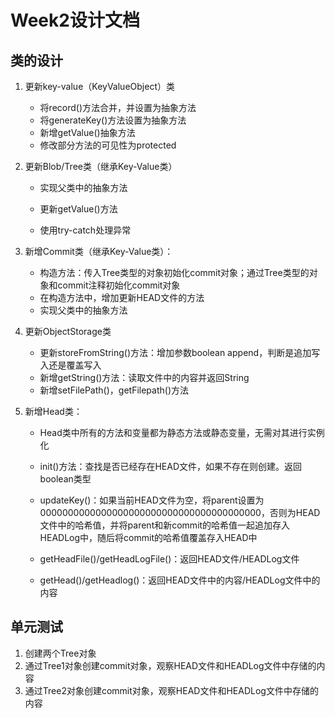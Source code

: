# Week2设计文档

## 类的设计

1. 更新key-value（KeyValueObject）类

   - 将record()方法合并，并设置为抽象方法
   - 将generateKey()方法设置为抽象方法
   - 新增getValue()抽象方法
   - 修改部分方法的可见性为protected

2. 更新Blob/Tree类（继承Key-Value类）

   - 实现父类中的抽象方法

   - 更新getValue()方法
   - 使用try-catch处理异常

3. 新增Commit类（继承Key-Value类）：

    - 构造方法：传入Tree类型的对象初始化commit对象；通过Tree类型的对象和commit注释初始化commit对象
    - 在构造方法中，增加更新HEAD文件的方法
    - 实现父类中的抽象方法

4. 更新ObjectStorage类
    - 更新storeFromString()方法：增加参数boolean append，判断是追加写入还是覆盖写入
    - 新增getString()方法：读取文件中的内容并返回String
    - 新增setFilePath()，getFilepath()方法

5. 新增Head类：

    - Head类中所有的方法和变量都为静态方法或静态变量，无需对其进行实例化

    - init()方法：查找是否已经存在HEAD文件，如果不存在则创建。返回boolean类型
    - updateKey()：如果当前HEAD文件为空，将parent设置为0000000000000000000000000000000000000000，否则为HEAD文件中的哈希值，并将parent和新commit的哈希值一起追加存入HEADLog中，随后将commit的哈希值覆盖存入HEAD中
    - getHeadFile()/getHeadLogFile()：返回HEAD文件/HEADLog文件
    - getHead()/getHeadlog()：返回HEAD文件中的内容/HEADLog文件中的内容

## 单元测试

1. 创建两个Tree对象
2. 通过Tree1对象创建commit对象，观察HEAD文件和HEADLog文件中存储的内容
3. 通过Tree2对象创建commit对象，观察HEAD文件和HEADLog文件中存储的内容

